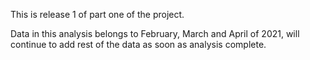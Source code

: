 This is release 1 of part one of the project.

Data in this analysis belongs to February, March and April of 2021,
will continue to add rest of the data as soon as analysis complete.
